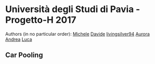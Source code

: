 # Università degli Studi di Pavia - Progetto-H 2017
Authors (in no particular order): [Michele](https://github.com/MicheleReina) [Davide](https://github.com/bonis95) [livingsilver94](https://github.com/livingsilver94) [Aurora](https://github.com/AuroraLC) [Andrea](https://github.com/Mithrandir94) [Luca](https://github.com/LucaQuaglini)
## Car Pooling
